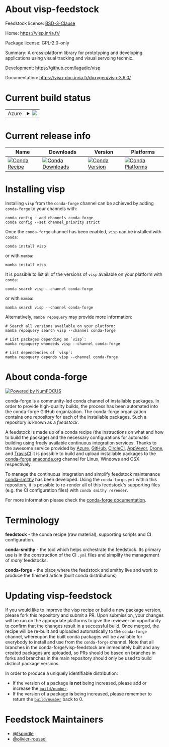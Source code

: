About visp-feedstock
====================

Feedstock license: [BSD-3-Clause](https://github.com/conda-forge/visp-feedstock/blob/main/LICENSE.txt)

Home: https://visp.inria.fr/

Package license: GPL-2.0-only

Summary: A cross-platform library for prototyping and developing applications using visual tracking and visual servoing technic.

Development: https://github.com/lagadic/visp

Documentation: https://visp-doc.inria.fr/doxygen/visp-3.6.0/

Current build status
====================


<table>
    
  <tr>
    <td>Azure</td>
    <td>
      <details>
        <summary>
          <a href="https://dev.azure.com/conda-forge/feedstock-builds/_build/latest?definitionId=19878&branchName=main">
            <img src="https://dev.azure.com/conda-forge/feedstock-builds/_apis/build/status/visp-feedstock?branchName=main">
          </a>
        </summary>
        <table>
          <thead><tr><th>Variant</th><th>Status</th></tr></thead>
          <tbody><tr>
              <td>linux_64</td>
              <td>
                <a href="https://dev.azure.com/conda-forge/feedstock-builds/_build/latest?definitionId=19878&branchName=main">
                  <img src="https://dev.azure.com/conda-forge/feedstock-builds/_apis/build/status/visp-feedstock?branchName=main&jobName=linux&configuration=linux%20linux_64_" alt="variant">
                </a>
              </td>
            </tr><tr>
              <td>osx_64</td>
              <td>
                <a href="https://dev.azure.com/conda-forge/feedstock-builds/_build/latest?definitionId=19878&branchName=main">
                  <img src="https://dev.azure.com/conda-forge/feedstock-builds/_apis/build/status/visp-feedstock?branchName=main&jobName=osx&configuration=osx%20osx_64_" alt="variant">
                </a>
              </td>
            </tr><tr>
              <td>win_64</td>
              <td>
                <a href="https://dev.azure.com/conda-forge/feedstock-builds/_build/latest?definitionId=19878&branchName=main">
                  <img src="https://dev.azure.com/conda-forge/feedstock-builds/_apis/build/status/visp-feedstock?branchName=main&jobName=win&configuration=win%20win_64_" alt="variant">
                </a>
              </td>
            </tr>
          </tbody>
        </table>
      </details>
    </td>
  </tr>
</table>

Current release info
====================

| Name | Downloads | Version | Platforms |
| --- | --- | --- | --- |
| [![Conda Recipe](https://img.shields.io/badge/recipe-visp-green.svg)](https://anaconda.org/conda-forge/visp) | [![Conda Downloads](https://img.shields.io/conda/dn/conda-forge/visp.svg)](https://anaconda.org/conda-forge/visp) | [![Conda Version](https://img.shields.io/conda/vn/conda-forge/visp.svg)](https://anaconda.org/conda-forge/visp) | [![Conda Platforms](https://img.shields.io/conda/pn/conda-forge/visp.svg)](https://anaconda.org/conda-forge/visp) |

Installing visp
===============

Installing `visp` from the `conda-forge` channel can be achieved by adding `conda-forge` to your channels with:

```
conda config --add channels conda-forge
conda config --set channel_priority strict
```

Once the `conda-forge` channel has been enabled, `visp` can be installed with `conda`:

```
conda install visp
```

or with `mamba`:

```
mamba install visp
```

It is possible to list all of the versions of `visp` available on your platform with `conda`:

```
conda search visp --channel conda-forge
```

or with `mamba`:

```
mamba search visp --channel conda-forge
```

Alternatively, `mamba repoquery` may provide more information:

```
# Search all versions available on your platform:
mamba repoquery search visp --channel conda-forge

# List packages depending on `visp`:
mamba repoquery whoneeds visp --channel conda-forge

# List dependencies of `visp`:
mamba repoquery depends visp --channel conda-forge
```


About conda-forge
=================

[![Powered by
NumFOCUS](https://img.shields.io/badge/powered%20by-NumFOCUS-orange.svg?style=flat&colorA=E1523D&colorB=007D8A)](https://numfocus.org)

conda-forge is a community-led conda channel of installable packages.
In order to provide high-quality builds, the process has been automated into the
conda-forge GitHub organization. The conda-forge organization contains one repository
for each of the installable packages. Such a repository is known as a *feedstock*.

A feedstock is made up of a conda recipe (the instructions on what and how to build
the package) and the necessary configurations for automatic building using freely
available continuous integration services. Thanks to the awesome service provided by
[Azure](https://azure.microsoft.com/en-us/services/devops/), [GitHub](https://github.com/),
[CircleCI](https://circleci.com/), [AppVeyor](https://www.appveyor.com/),
[Drone](https://cloud.drone.io/welcome), and [TravisCI](https://travis-ci.com/)
it is possible to build and upload installable packages to the
[conda-forge](https://anaconda.org/conda-forge) [anaconda.org](https://anaconda.org/)
channel for Linux, Windows and OSX respectively.

To manage the continuous integration and simplify feedstock maintenance
[conda-smithy](https://github.com/conda-forge/conda-smithy) has been developed.
Using the ``conda-forge.yml`` within this repository, it is possible to re-render all of
this feedstock's supporting files (e.g. the CI configuration files) with ``conda smithy rerender``.

For more information please check the [conda-forge documentation](https://conda-forge.org/docs/).

Terminology
===========

**feedstock** - the conda recipe (raw material), supporting scripts and CI configuration.

**conda-smithy** - the tool which helps orchestrate the feedstock.
                   Its primary use is in the construction of the CI ``.yml`` files
                   and simplify the management of *many* feedstocks.

**conda-forge** - the place where the feedstock and smithy live and work to
                  produce the finished article (built conda distributions)


Updating visp-feedstock
=======================

If you would like to improve the visp recipe or build a new
package version, please fork this repository and submit a PR. Upon submission,
your changes will be run on the appropriate platforms to give the reviewer an
opportunity to confirm that the changes result in a successful build. Once
merged, the recipe will be re-built and uploaded automatically to the
`conda-forge` channel, whereupon the built conda packages will be available for
everybody to install and use from the `conda-forge` channel.
Note that all branches in the conda-forge/visp-feedstock are
immediately built and any created packages are uploaded, so PRs should be based
on branches in forks and branches in the main repository should only be used to
build distinct package versions.

In order to produce a uniquely identifiable distribution:
 * If the version of a package **is not** being increased, please add or increase
   the [``build/number``](https://docs.conda.io/projects/conda-build/en/latest/resources/define-metadata.html#build-number-and-string).
 * If the version of a package **is** being increased, please remember to return
   the [``build/number``](https://docs.conda.io/projects/conda-build/en/latest/resources/define-metadata.html#build-number-and-string)
   back to 0.

Feedstock Maintainers
=====================

* [@fspindle](https://github.com/fspindle/)
* [@olivier-roussel](https://github.com/olivier-roussel/)

